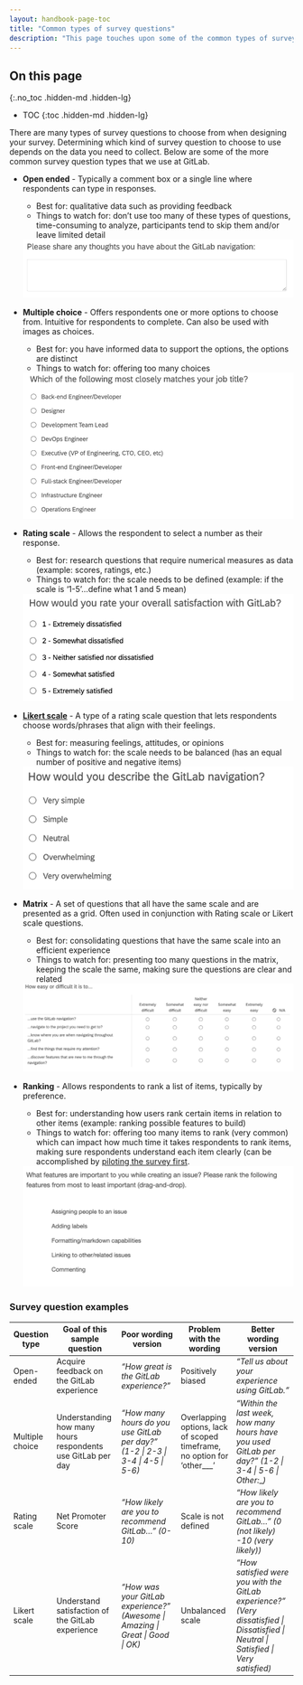 ```yaml
---
layout: handbook-page-toc
title: "Common types of survey questions"
description: "This page touches upon some of the common types of survey questions that are commonly used in UX research at GitLab."
---
```


## On this page
{:.no_toc .hidden-md .hidden-lg}

- TOC
{:toc .hidden-md .hidden-lg}

There are many types of survey questions to choose from when designing your survey.  Determining which kind of survey question to choose to use depends on the data you need to collect. Below are some of the more common survey question types that we use at GitLab.


- **Open ended** - Typically a comment box or a single line where respondents can type in responses. 
     - Best for: qualitative data such as providing feedback
     - Things to watch for: don’t use too many of these types of questions, time-consuming to analyze, participants tend to skip them and/or leave limited detail

     <img src='open_ended.png' ALT='Example of an open ended survey question'>


- **Multiple choice** - Offers respondents one or more options to choose from. Intuitive for respondents to complete. Can also be used with images as choices.
     - Best for: you have informed data to support the options, the options are distinct
     - Things to watch for: offering too many choices

     <img src='multiple_choice.png' ALT='Example of a multiple choice survey question'>


- **Rating scale** - Allows the respondent to select a number as their response.

     - Best for: research questions that require numerical measures as data (example: scores, ratings, etc.)
     - Things to watch for: the scale needs to be defined (example: if the scale is ‘1-5’…define what 1 and 5 mean)

     <img src='rating.png' ALT='Example of a rating scale survey question'>


- [**Likert scale**](https://www.nngroup.com/articles/rating-scales/) - A type of a rating scale question that lets respondents choose words/phrases that align with their feelings.

     - Best for: measuring feelings, attitudes, or opinions
     - Things to watch for: the scale needs to be balanced (has an equal number of positive and negative items)

     <img src='Likert.png' ALT='Example of a Likert scale survey question'>


- **Matrix** - A set of questions that all have the same scale and are presented as a grid.  Often used in conjunction with Rating scale or Likert scale questions.

     - Best for: consolidating questions that have the same scale into an efficient experience
     - Things to watch for: presenting too many questions in the matrix, keeping the scale the same, making sure the questions are clear and related

     <img src='matrix.png' ALT='Example of a matrix survey question'>


- **Ranking** - Allows respondents to rank a list of items, typically by preference.

     - Best for: understanding how users rank certain items in relation to other items (example: ranking possible features to build)
     - Things to watch for: offering too many items to rank (very common) which can impact how much time it takes respondents to rank items, making sure respondents understand each item clearly (can be accomplished by [piloting the survey first](/handbook/product/ux/ux-research/surveys/piloting-your-survey/).

     <img src='ranking.png' ALT='Example of a ranking survey question'>

### Survey question examples

| **Question type** | **Goal of this sample question**                            | **Poor wording version**                                                        | **Problem with the wording**                                            | **Better wording version**                                                                                                           |
|-------------------|-------------------------------------------------------------|---------------------------------------------------------------------------------|-------------------------------------------------------------------------|--------------------------------------------------------------------------------------------------------------------------------------|
| Open-ended        | Acquire feedback on the GitLab experience                   | _“How great is the GitLab experience?”_                                         | Positively biased                                                       | _“Tell us about your experience using GitLab.”_                                                                                      |
| Multiple choice   | Understanding how many hours respondents use GitLab per day | _“How many hours do you use GitLab per day?” (1-2 \| 2-3 \| 3-4 \| 4-5 \| 5-6)_ | Overlapping options, lack of scoped timeframe, no option for ‘other___’ | _“Within the last week, how many hours have you used GitLab per day?” (1-2 \| 3-4 \| 5-6 \| Other:___)_                              |
| Rating scale      | Net Promoter Score                                          | _“How likely are you to recommend GitLab…” (0-10)_                              | Scale is not defined                                                    | _“How likely are you to recommend GitLab…” (0 (not likely) -10 (very likely))_                                                       |
| Likert scale      | Understand satisfaction of the GitLab experience            | _“How was your GitLab experience?” (Awesome \| Amazing \| Great \| Good \| OK)_ | Unbalanced scale                                                        | _“How satisfied were you with the GitLab experience?” (Very dissatisfied \| Dissatisfied \| Neutral \| Satisfied \| Very satisfied)_ |
